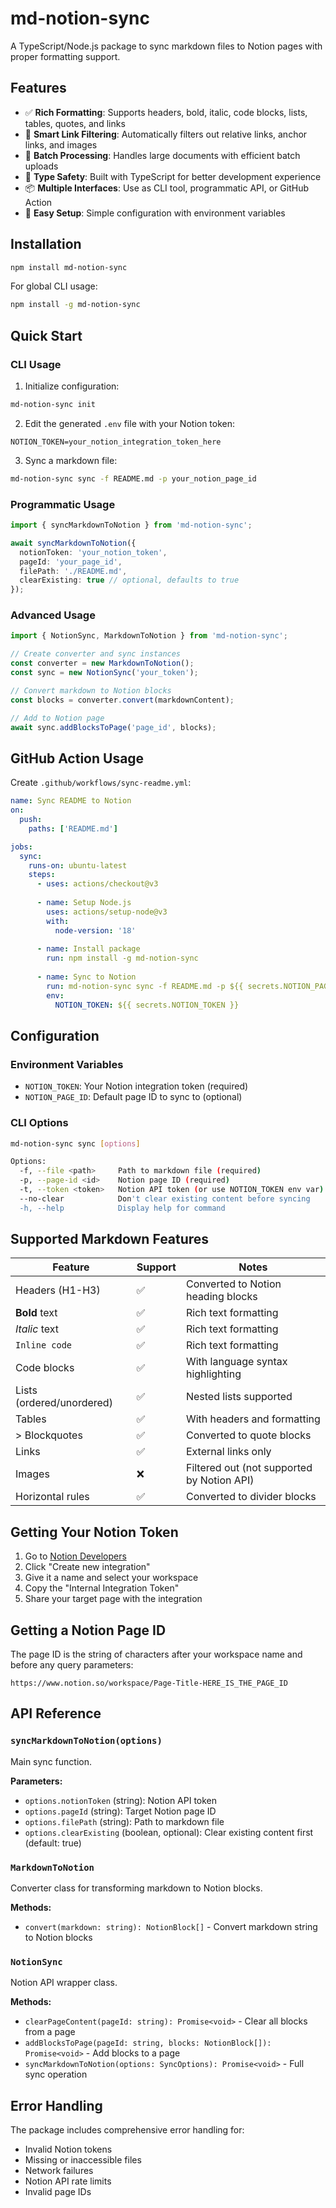 # md-notion-sync

A TypeScript/Node.js package to sync markdown files to Notion pages with proper formatting support.

## Features

- ✅ **Rich Formatting**: Supports headers, bold, italic, code blocks, lists, tables, quotes, and links
- 🧹 **Smart Link Filtering**: Automatically filters out relative links, anchor links, and images
- 🔄 **Batch Processing**: Handles large documents with efficient batch uploads
- 🎯 **Type Safety**: Built with TypeScript for better development experience
- 📦 **Multiple Interfaces**: Use as CLI tool, programmatic API, or GitHub Action
- 🚀 **Easy Setup**: Simple configuration with environment variables

## Installation

```bash
npm install md-notion-sync
```

For global CLI usage:
```bash
npm install -g md-notion-sync
```

## Quick Start

### CLI Usage

1. Initialize configuration:
```bash
md-notion-sync init
```

2. Edit the generated `.env` file with your Notion token:
```
NOTION_TOKEN=your_notion_integration_token_here
```

3. Sync a markdown file:
```bash
md-notion-sync sync -f README.md -p your_notion_page_id
```

### Programmatic Usage

```typescript
import { syncMarkdownToNotion } from 'md-notion-sync';

await syncMarkdownToNotion({
  notionToken: 'your_notion_token',
  pageId: 'your_page_id', 
  filePath: './README.md',
  clearExisting: true // optional, defaults to true
});
```

### Advanced Usage

```typescript
import { NotionSync, MarkdownToNotion } from 'md-notion-sync';

// Create converter and sync instances
const converter = new MarkdownToNotion();
const sync = new NotionSync('your_token');

// Convert markdown to Notion blocks
const blocks = converter.convert(markdownContent);

// Add to Notion page
await sync.addBlocksToPage('page_id', blocks);
```

## GitHub Action Usage

Create `.github/workflows/sync-readme.yml`:

```yaml
name: Sync README to Notion
on:
  push:
    paths: ['README.md']

jobs:
  sync:
    runs-on: ubuntu-latest
    steps:
      - uses: actions/checkout@v3
      
      - name: Setup Node.js
        uses: actions/setup-node@v3
        with:
          node-version: '18'
      
      - name: Install package
        run: npm install -g md-notion-sync
      
      - name: Sync to Notion
        run: md-notion-sync sync -f README.md -p ${{ secrets.NOTION_PAGE_ID }}
        env:
          NOTION_TOKEN: ${{ secrets.NOTION_TOKEN }}
```

## Configuration

### Environment Variables

- `NOTION_TOKEN`: Your Notion integration token (required)
- `NOTION_PAGE_ID`: Default page ID to sync to (optional)

### CLI Options

```bash
md-notion-sync sync [options]

Options:
  -f, --file <path>     Path to markdown file (required)
  -p, --page-id <id>    Notion page ID (required)
  -t, --token <token>   Notion API token (or use NOTION_TOKEN env var)
  --no-clear            Don't clear existing content before syncing
  -h, --help            Display help for command
```

## Supported Markdown Features

| Feature | Support | Notes |
|---------|---------|-------|
| Headers (H1-H3) | ✅ | Converted to Notion heading blocks |
| **Bold** text | ✅ | Rich text formatting |
| *Italic* text | ✅ | Rich text formatting |
| `Inline code` | ✅ | Rich text formatting |
| Code blocks | ✅ | With language syntax highlighting |
| Lists (ordered/unordered) | ✅ | Nested lists supported |
| Tables | ✅ | With headers and formatting |
| > Blockquotes | ✅ | Converted to quote blocks |
| Links | ✅ | External links only |
| Images | ❌ | Filtered out (not supported by Notion API) |
| Horizontal rules | ✅ | Converted to divider blocks |

## Getting Your Notion Token

1. Go to [Notion Developers](https://www.notion.so/my-integrations)
2. Click "Create new integration"
3. Give it a name and select your workspace
4. Copy the "Internal Integration Token"
5. Share your target page with the integration

## Getting a Notion Page ID

The page ID is the string of characters after your workspace name and before any query parameters:

```
https://www.notion.so/workspace/Page-Title-HERE_IS_THE_PAGE_ID
```

## API Reference

### `syncMarkdownToNotion(options)`

Main sync function.

**Parameters:**
- `options.notionToken` (string): Notion API token
- `options.pageId` (string): Target Notion page ID  
- `options.filePath` (string): Path to markdown file
- `options.clearExisting` (boolean, optional): Clear existing content first (default: true)

### `MarkdownToNotion`

Converter class for transforming markdown to Notion blocks.

**Methods:**
- `convert(markdown: string): NotionBlock[]` - Convert markdown string to Notion blocks

### `NotionSync`

Notion API wrapper class.

**Methods:**
- `clearPageContent(pageId: string): Promise<void>` - Clear all blocks from a page
- `addBlocksToPage(pageId: string, blocks: NotionBlock[]): Promise<void>` - Add blocks to a page
- `syncMarkdownToNotion(options: SyncOptions): Promise<void>` - Full sync operation

## Error Handling

The package includes comprehensive error handling for:
- Invalid Notion tokens
- Missing or inaccessible files
- Network failures
- Notion API rate limits
- Invalid page IDs
